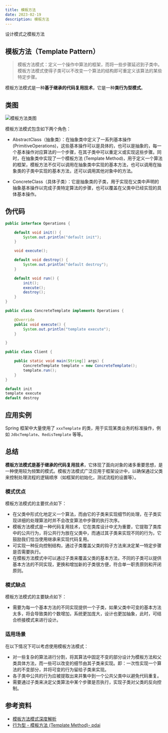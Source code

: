 ```yaml
---
title: 模板方法
date: 2023-02-19
description: 模板方法
---
```


设计模式之模板方法
<!-- more -->

## 模板方法（Template Pattern）

> 模板方法模式：定义一个操作中算法的框架，而将一些步骤延迟到子类中。模板方法模式使得子类可以不改变一个算法的结构即可重定义该算法的某些特定步骤。

模板方法模式是一种**基于继承的代码复用技术**，它是一种**类行为型模式**。

## 类图

![模板方法类图](https://cdn.jsdelivr.net/gh/AlexChen68/OSS@master/blog/advance/template_pattern.png)

模板方法模式包含如下两个角色：

- AbstractClass（抽象类）：在抽象类中定义了一系列基本操作 (PrimitiveOperations)，这些基本操作可以是具体的，也可以是抽象的，每一个基本操作对应算法的一个步骤，在其子类中可以重定义或实现这些步骤。同时，在抽象类中实现了一个模板方法 (Template Method)，用于定义一个算法的框架，模板方法不仅可以调用在抽象类中实现的基本方法，也可以调用在抽象类的子类中实现的基本方法，还可以调用其他对象中的方法。
  
- ConcreteClass（具体子类）：它是抽象类的子类，用于实现在父类中声明的抽象基本操作以完成子类特定算法的步骤，也可以覆盖在父类中已经实现的具体基本操作。

## 伪代码

```java
public interface Operations {

    default void init() {
        System.out.println("default init");
    }

    void execute();

    default void destroy() {
        System.out.println("default destroy");
    }

    default void run() {
        init();
        execute();
        destroy();
    }
}

public class ConcreteTemplate implements Operations {

    @Override
    public void execute() {
        System.out.println("template execute");
    }

}
```

```java
public class Client {

    public static void main(String[] args) {
        ConcreteTemplate template = new ConcreteTemplate();
        template.run();
    }
}
```

```java
default init
template execute
default destroy
```

## 应用实例

Spring 框架中大量使用了 `xxxTemplate` 的类，用于实现某类业务的标准操作，例如 `JdbcTemplate`、`RedisTemplate` 等等。

## 总结

**模板方法模式是基于继承的代码复用技术**，它体现了面向对象的诸多重要思想，是一种使用较为频繁的模式。模板方法模式广泛应用于框架设计中，以确保通过父类来控制处理流程的逻辑顺序（如框架的初始化，测试流程的设置等）。

### 模式优点

模板方法模式的主要优点如下：

- 在父类中形式化地定义一个算法，而由它的子类来实现细节的处理，在子类实现详细的处理算法时并不会改变算法中步骤的执行次序。
- 模板方法模式是一种代码复用技术，它在类库设计中尤为重要，它提取了类库中的公共行为，将公共行为放在父类中，而通过其子类来实现不同的行为，它鼓励我们恰当使用继承来实现代码复用。
- 可实现一种反向控制结构，通过子类覆盖父类的钩子方法来决定某一特定步骤是否需要执行。
- 在模板方法模式中可以通过子类来覆盖父类的基本方法，不同的子类可以提供基本方法的不同实现，更换和增加新的子类很方便，符合单一职责原则和开闭原则。

### 模式缺点

模板方法模式的主要缺点如下：

- 需要为每一个基本方法的不同实现提供一个子类，如果父类中可变的基本方法太多，将会导致类的个数增加，系统更加庞大，设计也更加抽象，此时，可结合桥接模式来进行设计。

### 适用场景
在以下情况下可以考虑使用模板方法模式：

- 对一些复杂的算法进行分割，将其算法中固定不变的部分设计为模板方法和父类具体方法，而一些可以改变的细节由其子类来实现。即：一次性实现一个算法的不变部分，并将可变的行为留给子类来实现。
- 各子类中公共的行为应被提取出来并集中到一个公共父类中以避免代码重复。
- 需要通过子类来决定父类算法中某个步骤是否执行，实现子类对父类的反向控制。


## 参考资料

- [模板方法模式深度解析](https://blog.csdn.net/lovelion/article/details/8299927)
- [行为型 - 模板方法 (Template Method)- pdai](https://pdai.tech/md/dev-spec/pattern/17_template.html)